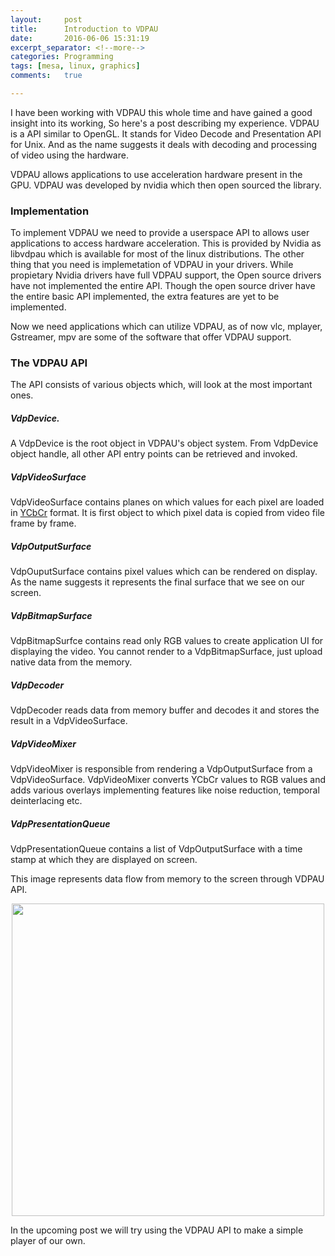 ```yaml
---
layout:     post
title:      Introduction to VDPAU 
date:       2016-06-06 15:31:19
excerpt_separator: <!--more-->
categories: Programming 
tags: [mesa, linux, graphics]
comments:   true

---
```

I have been working with VDPAU this whole time and have gained a good insight into its working, So here's a post describing my experience. VDPAU is 
a API similar to OpenGL. It stands for Video Decode and Presentation API for Unix. And as the name suggests it deals with decoding and processing of 
video using the hardware. 
<!--more-->
VDPAU allows applications to use acceleration hardware present in the GPU. VDPAU was developed by nvidia which then open sourced the library. 

### Implementation 

To implement VDPAU we need to provide a userspace API to allows user applications to access hardware acceleration. This is provided by Nvidia as libvdpau
which is available for most of the linux distributions. The other thing that you need is implemetation of VDPAU in your drivers. While propietary 
Nvidia drivers have full VDPAU support, the Open source drivers have not implemented the entire API. Though the open source driver have the entire 
basic API implemented, the extra features are yet to be implemented. 

Now we need applications which can utilize VDPAU, as of now vlc, mplayer, Gstreamer, mpv are some of the software that offer VDPAU support.

### The VDPAU API

The API consists of various objects which, will look at the most important ones.

##### VdpDevice.

A VdpDevice is the root object in VDPAU's object system. From VdpDevice object handle, all other API entry points can be retrieved and invoked.

##### VdpVideoSurface

VdpVideoSurface contains planes on which values for each pixel are loaded in [YCbCr](https://en.wikipedia.org/wiki/YCbCr) format. It is first
object to which pixel data is copied from video file frame by frame. 

##### VdpOutputSurface

VdpOuputSurface contains pixel values which can be rendered on display. As the name suggests it represents the final surface that we see on our screen.

##### VdpBitmapSurface

VdpBitmapSurfce contains read only RGB values to create application UI for displaying the video. You cannot render to a VdpBitmapSurface, just upload 
native data from the memory.

##### VdpDecoder
VdpDecoder reads data from memory buffer and decodes it and stores the result in a VdpVideoSurface. 

##### VdpVideoMixer
VdpVideoMixer is responsible from rendering a VdpOutputSurface from a VdpVideoSurface. VdpVideoMixer converts YCbCr values to RGB values and adds
various overlays implementing features like noise reduction, temporal deinterlacing etc.

##### VdpPresentationQueue
VdpPresentationQueue contains a list of VdpOutputSurface with a time stamp at which they are displayed on screen.

This image represents data flow from memory to the screen through VDPAU API.
<p style="text-align:center">
<img style="width:500px;" src="{{ site.baseurl }}/assets/images/vdpau_data_flow.png"> 
</p>

In the upcoming post we will try using the VDPAU API to make a simple player of our own.
